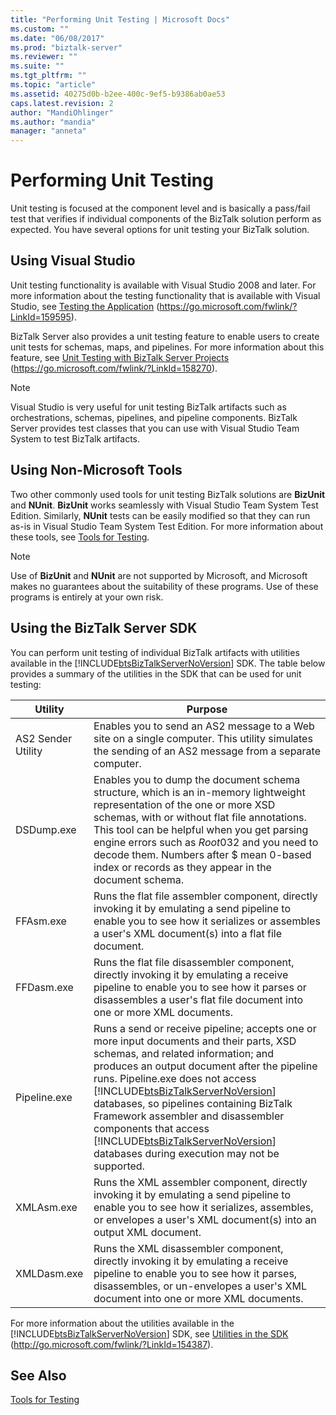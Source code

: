 ```yaml
---
title: "Performing Unit Testing | Microsoft Docs"
ms.custom: ""
ms.date: "06/08/2017"
ms.prod: "biztalk-server"
ms.reviewer: ""
ms.suite: ""
ms.tgt_pltfrm: ""
ms.topic: "article"
ms.assetid: 40275d0b-b2ee-400c-9ef5-b9386ab0ae53
caps.latest.revision: 2
author: "MandiOhlinger"
ms.author: "mandia"
manager: "anneta"
---
```

# Performing Unit Testing
Unit testing is focused at the component level and is basically a pass/fail test that verifies if individual components of the BizTalk solution perform as expected. You have several options for unit testing your BizTalk solution.

## Using Visual Studio
 Unit testing functionality is available with Visual Studio 2008 and later. For more information about the testing functionality that is available with Visual Studio, see [Testing the Application](https://go.microsoft.com/fwlink/?LinkId=159595) (https://go.microsoft.com/fwlink/?LinkId=159595).

 BizTalk Server also provides a unit testing feature to enable users to create unit tests for schemas, maps, and pipelines. For more information about this feature, see [Unit Testing with BizTalk Server Projects](https://go.microsoft.com/fwlink/?LinkId=158270) (https://go.microsoft.com/fwlink/?LinkId=158270).

> [!NOTE]
>  Visual Studio is very useful for unit testing BizTalk artifacts such as orchestrations, schemas, pipelines, and pipeline components. BizTalk Server provides test classes that you can use with Visual Studio Team System to test BizTalk artifacts.

## Using Non-Microsoft Tools
 Two other commonly used tools for unit testing BizTalk solutions are **BizUnit** and **NUnit**. **BizUnit** works seamlessly with Visual Studio Team System Test Edition. Similarly, **NUnit** tests can be easily modified so that they can run as-is in Visual Studio Team System Test Edition. For more information about these tools, see [Tools for Testing](~/technical-guides/tools-for-testing.md).

> [!NOTE]
>  Use of **BizUnit** and **NUnit** are not supported by Microsoft, and Microsoft makes no guarantees about the suitability of these programs. Use of these programs is entirely at your own risk.

## Using the BizTalk Server SDK
 You can perform unit testing of individual BizTalk artifacts with utilities available in the [!INCLUDE[btsBizTalkServerNoVersion](../includes/btsbiztalkservernoversion-md.md)] SDK. The table below provides a summary of the utilities in the SDK that can be used for unit testing:


|    **Utility**     |                                                                                                                                                                                                                                                                   **Purpose**                                                                                                                                                                                                                                                                   |
|--------------------|-------------------------------------------------------------------------------------------------------------------------------------------------------------------------------------------------------------------------------------------------------------------------------------------------------------------------------------------------------------------------------------------------------------------------------------------------------------------------------------------------------------------------------------------------|
| AS2 Sender Utility |                                                                                                                                                                                              Enables you to send an AS2 message to a Web site on a single computer. This utility simulates the sending of an AS2 message from a separate computer.                                                                                                                                                                                              |
|     DSDump.exe     |                                                                                  Enables you to dump the document schema structure, which is an in-memory lightweight representation of the one or more XSD schemas, with or without flat file annotations. This tool can be helpful when you get parsing engine errors such as $Root$0$3$2 and you need to decode them. Numbers after $ mean 0-based index or records as they appear in the document schema.                                                                                   |
|     FFAsm.exe      |                                                                                                                                                                        Runs the flat file assembler component, directly invoking it by emulating a send pipeline to enable you to see how it serializes or assembles a user's XML document(s) into a flat file document.                                                                                                                                                                        |
|     FFDasm.exe     |                                                                                                                                                                 Runs the flat file disassembler component, directly invoking it by emulating a receive pipeline to enable you to see how it parses or disassembles a user's flat file document into one or more XML documents.                                                                                                                                                                  |
|    Pipeline.exe    | Runs a send or receive pipeline; accepts one or more input documents and their parts, XSD schemas, and related information; and produces an output document after the pipeline runs. Pipeline.exe does not access [!INCLUDE[btsBizTalkServerNoVersion](../includes/btsbiztalkservernoversion-md.md)] databases, so pipelines containing BizTalk Framework assembler and disassembler components that access [!INCLUDE[btsBizTalkServerNoVersion](../includes/btsbiztalkservernoversion-md.md)] databases during execution may not be supported. |
|     XMLAsm.exe     |                                                                                                                                                                    Runs the XML assembler component, directly invoking it by emulating a send pipeline to enable you to see how it serializes, assembles, or envelopes a user's XML document(s) into an output XML document.                                                                                                                                                                    |
|    XMLDasm.exe     |                                                                                                                                                                Runs the XML disassembler component, directly invoking it by emulating a receive pipeline to enable you to see how it parses, disassembles, or un-envelopes a user's XML document into one or more XML documents.                                                                                                                                                                |

 For more information about the utilities available in the [!INCLUDE[btsBizTalkServerNoVersion](../includes/btsbiztalkservernoversion-md.md)] SDK, see [Utilities in the SDK](https://go.microsoft.com/fwlink/?LinkId=154387) (<http://go.microsoft.com/fwlink/?LinkId=154387>).

## See Also
 [Tools for Testing](~/technical-guides/tools-for-testing.md)